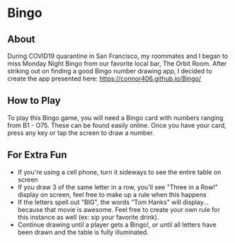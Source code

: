 # Bingo

## About
During COVID19 quarantine in San Francisco, my roommates and I began to miss Monday Night Bingo from our favorite local bar, The Orbit Room. 
After striking out on finding a good Bingo number drawing app, I decided to create the app presented here: https://connor406.github.io/Bingo/

## How to Play
To play this Bingo game, you will need a Bingo card with numbers ranging from B1 - O75. These can be found easily online. Once you 
have your card, press any key or tap the screen to draw a number.

## For Extra Fun
* If you're using a cell phone, turn it sideways to see the entire table on screen
* If you draw 3 of the same letter in a row, you'll see "Three in a Row!" display on screen, feel free to make up a rule when this happens
* If the letters spell out "BIG", the words "Tom Hanks" will display... because that movie is awesome. Feel free to create your own rule 
for this instance as well (ex: sip your favorite drink).
* Continue drawing until a player gets a Bingo!, or until all letters have been drawn and the table is fully illuminated.
